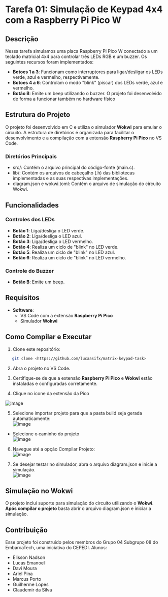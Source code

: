 # Tarefa 01: Simulação de Keypad 4x4 com a Raspberry Pi Pico W

## Descrição
Nessa tarefa simulamos uma placa Raspberry Pi Pico W conectado a um teclado matricial 4x4 para controlar três LEDs RGB e um buzzer.
Os seguintes recursos foram implementados:

- **Botoes 1 a 3**: Funcionam como interruptores para ligar/desligar os LEDs verde, azul e vermelho, respectivamente.
- **Botoes 4 a 6**: Controlam o modo "blink" (piscar) dos LEDs verde, azul e vermelho.
- **Botão B**: Emite um beep utilizando o buzzer.
O projeto foi desenvolvido de forma a funcionar também no hardware físico
## Estrutura do Projeto
O projeto foi desenvolvido em C e utiliza o simulador **Wokwi** para emular o circuito. A estrutura de diretórios é organizada para facilitar o desenvolvimento e a compilação com a extensão **Raspberry Pi Pico** no VS Code.

### Diretórios Principais
- src/: Contém o arquivo principal do código-fonte (main.c).
- lib/: Contém os arquivos de cabeçalho (.h) das bibliotecas implementadas e as suas respectivas implementações.
- diagram.json e wokwi.toml: Contém o arquivo de simulação do circuito Wokwi.

## Funcionalidades
### Controles dos LEDs
- **Botão 1**: Liga/desliga o LED verde.
- **Botão 2**: Liga/desliga o LED azul.
- **Botão 3**: Liga/desliga o LED vermelho.
- **Botão 4**: Realiza um ciclo de "blink" no LED verde.
- **Botão 5**: Realiza um ciclo de "blink" no LED azul.
- **Botão 6**: Realiza um ciclo de "blink" no LED vermelho.

### Controle do Buzzer
- **Botão B**: Emite um beep.

## Requisitos
- **Software**:
  - VS Code com a extensão **Raspberry Pi Pico**
  - Simulador **Wokwi**

## Como Compilar e Executar
1. Clone este repositório:
   
```bash
   git clone <https://github.com/lucaasifx/matrix-keypad-task>
```


2. Abra o projeto no VS Code.

3. Certifique-se de que a extensão **Raspberry Pi Pico** e  **Wokwi** estão instaladas e configuradas corretamente.
4. Clique no ícone da extensão da Pico<br>

  ![image](https://github.com/user-attachments/assets/28cdb91b-16e2-4687-a6a1-950f219ddf34)

5. Selecione importar projeto para que a pasta build seja gerada automaticamente:<br>
![image](https://github.com/user-attachments/assets/b0dc78cd-f619-4648-9b5b-d509c65800d7)
  - Selecione o caminho do projeto<br>
![image](https://github.com/user-attachments/assets/c1c414ea-0b8e-411b-bc43-839d72409821)

6. Navegue até a opção Compilar Projeto:<br>
![image](https://github.com/user-attachments/assets/366a506d-171c-4c30-9577-e61d1575da33)

7. Se desejar testar no simulador, abra o arquivo diagram.json e inicie a simulação. <br>
![image](https://github.com/user-attachments/assets/3964ec22-f6c8-4282-a344-893ae35e30f2)



## Simulação no Wokwi
O projeto inclui suporte para simulação do circuito utilizando o **Wokwi**. **Após compilar o projeto** basta abrir o arquivo diagram.json e iniciar a simulação.

## Contribuição
Esse projeto foi construído pelos membros do Grupo 04 Subgrupo 08 do EmbarcaTech, uma iniciativa do CEPEDI.
Alunos:
 - Elisson Nadson
 - Lucas Emanoel
 - Davi Moura
 - Ariel Pina
 - Marcus Porto
 - Guilherme Lopes
 - Claudemir da Silva 
